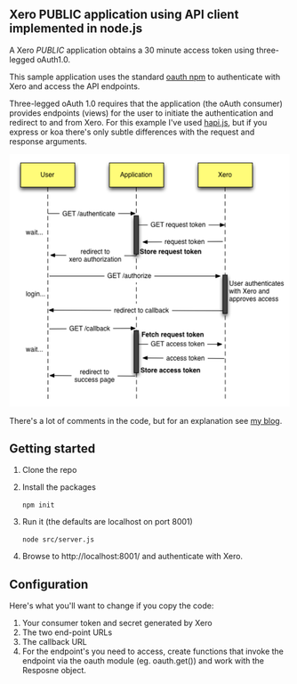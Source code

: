 Xero PUBLIC application using API client implemented in node.js
---------------------------------------------------------------

A Xero *PUBLIC* application obtains a 30 minute access token using three-legged oAuth1.0.

This sample application uses the standard [oauth npm](https://www.npmjs.com/package/oauth) to authenticate with Xero and access the API endpoints.
 
Three-legged oAuth 1.0 requires that the application (the oAuth consumer) provides endpoints (views) for the user to initiate the authentication and redirect to and from Xero. For this example I've used [hapi.js](http://hapijs.com), but if you express or koa there's only subtle differences with the request and response arguments.
 
![Flow diagram of three-legged oAuth with Xero API](docs/xero-auth-flow-diagram.png) 
 
There's a lot of comments in the code, but for an explanation see [my blog](http://pooloferrors.com/2015/06/10/xero-public-application-node.html).

Getting started
---------------

1. Clone the repo
2. Install the packages
    
    `npm init`
    
3. Run it (the defaults are localhost on port 8001)
    
    `node src/server.js`
    
4. Browse to http://localhost:8001/ and authenticate with Xero.

Configuration
-------------

Here's what you'll want to change if you copy the code:

1. Your consumer token and secret generated by Xero
2. The two end-point URLs
3. The callback URL
4. For the endpoint's you need to access, create functions that invoke the endpoint via the oauth module (eg. oauth.get()) and work with the Resposne object.
 
 